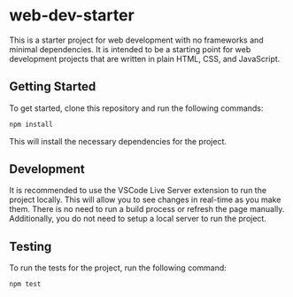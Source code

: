 # web-dev-starter

This is a starter project for web development with no frameworks and minimal
dependencies. It is intended to be a starting point for web development projects
that are written in plain HTML, CSS, and JavaScript.

## Getting Started

To get started, clone this repository and run the following commands:

```bash
npm install
```
This will install the necessary dependencies for the project.

## Development

It is recommended to use the VSCode Live Server extension to run the project
locally. This will allow you to see changes in real-time as you make them. There
is no need to run a build process or refresh the page manually. Additionally,
you do not need to setup a local server to run the project.

## Testing

To run the tests for the project, run the following command:

```bash
npm test
```
